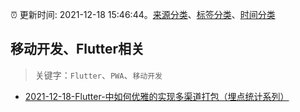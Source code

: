 :alarm_clock: 更新时间: 2021-12-18 15:46:44。[来源分类](../README.md)、[标签分类](../TAGS.md)、[时间分类](../TIMELINE.md)

## 移动开发、Flutter相关


> 关键字：`Flutter`、`PWA`、`移动开发`



- [2021-12-18-Flutter-中如何优雅的实现多渠道打包（埋点统计系列）](https://www.v2ex.com/t/823013) 